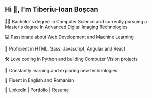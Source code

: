<h2>Hi 👋, I'm Tiberiu-Ioan Boșcan</h2>

👨‍🎓 Bachelor's degree in Computer Science and currently pursuing a Master's degree in Advanced Digital Imaging Technologies

💻 Passionate about Web Development and Machine Learning

🚀 Proficient in HTML, Sass, Javascript, Angular and React

🛠️ Love coding in Python and building Computer Vision projects

🌱 Constantly learning and exploring new technologies.

💬 Fluent in English and Romanian

🔗 [LinkedIn](https://www.linkedin.com/in/tiberiu-boscan/) | [Portfolio](https://boscantiberiu.vercel.app/) | [Resume](https://boscantiberiu-resume.tiiny.site/)
